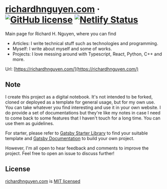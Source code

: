 # [richardhnguyen.com](richardhnguyen.com/) &middot; [![GitHub license](https://img.shields.io/badge/license-MIT-blue.svg)](https://github.com/richardnguyen99/richardhnguyen.com/blob/main/README.md) [![Netlify Status](https://api.netlify.com/api/v1/badges/0aa9295d-e5f1-4850-8809-7fa26b170674/deploy-status)](https://app.netlify.com/sites/spiffy-concha-bdc080/deploys)

Main page for Richard H. Nguyen, where you can find

- Articles: I write technical stuff such as technologies and programming.
- Myself: I write about myself and some of works.
- Projects: I love messing around with Typescript, React, Python, C++ and more.

Url: [https://richardhnguyen.com/](https://richardhnguyen.com/)

## Note

I create this project as a digital notebook. It's not intended to be forked, cloned or deployed as a template for general usage, but for my own use. You can take whatever you find interesting and use it in your own website. I do provide a set of documentations but they're like my notes in case I need to come back to some features that I haven't touch for a long time. You can use them as guidelines.

For starter, please refer to [Gatsby Starter Library](https://www.gatsbyjs.com/starters/) to find your suitable template and [Gatsby Documentation](https://www.gatsbyjs.com/docs/) to build your own project.

However, I'm all open to hear feedback and comments to improve the project. Feel free to open an issue to discuss further!

## License

[richardhnguyen.com](richardhnguyen.com/) is [MIT licensed](https://github.com/richardnguyen99/richardhnguyen.com/blob/main/README.md)

